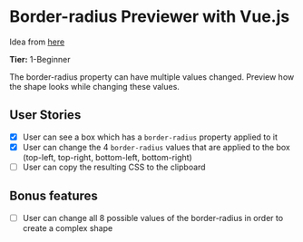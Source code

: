 # Border-radius Previewer with Vue.js

Idea from [here](https://github.com/florinpop17/app-ideas)

**Tier:** 1-Beginner

The border-radius property can have multiple values changed. Preview how the shape looks while changing these values.

## User Stories

-   [x] User can see a box which has a `border-radius` property applied to it
-   [x] User can change the 4 `border-radius` values that are applied to the box (top-left, top-right, bottom-left, bottom-right)
-   [ ] User can copy the resulting CSS to the clipboard

## Bonus features

-   [ ] User can change all 8 possible values of the border-radius in order to create a complex shape